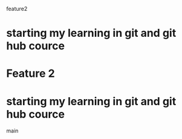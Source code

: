  feature2
# starting my learning in git and git hub cource
# Feature 2




# starting my learning in git and git hub cource
 main
